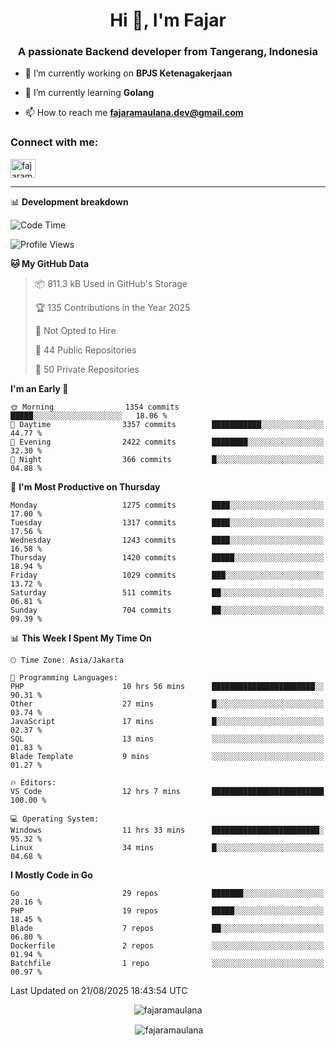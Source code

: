 <h1 align="center">Hi 👋, I'm Fajar</h1>
<h3 align="center">A passionate Backend developer from Tangerang, Indonesia</h3>

<!-- <p align="left"> <img src="https://komarev.com/ghpvc/?username=fajaramaulana&label=Profile%20views&color=0e75b6&style=flat" alt="fajaramaulana" /> </p> -->

- 🔭 I’m currently working on **BPJS Ketenagakerjaan**

- 🌱 I’m currently learning **Golang**

- 📫 How to reach me **fajaramaulana.dev@gmail.com**

<h3 align="left">Connect with me:</h3>
<p align="left">
<a href="https://linkedin.com/in/fajar-agus-maulana-73533a180/" target="blank"><img align="center" src="https://raw.githubusercontent.com/rahuldkjain/github-profile-readme-generator/master/src/images/icons/Social/linked-in-alt.svg" alt="fajaramaulana" height="30" width="40" /></a>
</p>

-------

📊 **Development breakdown**
<!--START_SECTION:waka-->
![Code Time](http://img.shields.io/badge/Code%20Time-3%2C295%20hrs%204%20mins-blue)

![Profile Views](http://img.shields.io/badge/Profile%20Views-0-blue)

**🐱 My GitHub Data** 

> 📦 811.3 kB Used in GitHub's Storage 
 > 
> 🏆 135 Contributions in the Year 2025
 > 
> 🚫 Not Opted to Hire
 > 
> 📜 44 Public Repositories 
 > 
> 🔑 50 Private Repositories 
 > 
**I'm an Early 🐤** 

```text
🌞 Morning                1354 commits        █████░░░░░░░░░░░░░░░░░░░░   18.06 % 
🌆 Daytime                3357 commits        ███████████░░░░░░░░░░░░░░   44.77 % 
🌃 Evening                2422 commits        ████████░░░░░░░░░░░░░░░░░   32.30 % 
🌙 Night                  366 commits         █░░░░░░░░░░░░░░░░░░░░░░░░   04.88 % 
```
📅 **I'm Most Productive on Thursday** 

```text
Monday                   1275 commits        ████░░░░░░░░░░░░░░░░░░░░░   17.00 % 
Tuesday                  1317 commits        ████░░░░░░░░░░░░░░░░░░░░░   17.56 % 
Wednesday                1243 commits        ████░░░░░░░░░░░░░░░░░░░░░   16.58 % 
Thursday                 1420 commits        █████░░░░░░░░░░░░░░░░░░░░   18.94 % 
Friday                   1029 commits        ███░░░░░░░░░░░░░░░░░░░░░░   13.72 % 
Saturday                 511 commits         ██░░░░░░░░░░░░░░░░░░░░░░░   06.81 % 
Sunday                   704 commits         ██░░░░░░░░░░░░░░░░░░░░░░░   09.39 % 
```


📊 **This Week I Spent My Time On** 

```text
🕑︎ Time Zone: Asia/Jakarta

💬 Programming Languages: 
PHP                      10 hrs 56 mins      ███████████████████████░░   90.31 % 
Other                    27 mins             █░░░░░░░░░░░░░░░░░░░░░░░░   03.74 % 
JavaScript               17 mins             █░░░░░░░░░░░░░░░░░░░░░░░░   02.37 % 
SQL                      13 mins             ░░░░░░░░░░░░░░░░░░░░░░░░░   01.83 % 
Blade Template           9 mins              ░░░░░░░░░░░░░░░░░░░░░░░░░   01.27 % 

🔥 Editors: 
VS Code                  12 hrs 7 mins       █████████████████████████   100.00 % 

💻 Operating System: 
Windows                  11 hrs 33 mins      ████████████████████████░   95.32 % 
Linux                    34 mins             █░░░░░░░░░░░░░░░░░░░░░░░░   04.68 % 
```

**I Mostly Code in Go** 

```text
Go                       29 repos            ███████░░░░░░░░░░░░░░░░░░   28.16 % 
PHP                      19 repos            █████░░░░░░░░░░░░░░░░░░░░   18.45 % 
Blade                    7 repos             ██░░░░░░░░░░░░░░░░░░░░░░░   06.80 % 
Dockerfile               2 repos             ░░░░░░░░░░░░░░░░░░░░░░░░░   01.94 % 
Batchfile                1 repo              ░░░░░░░░░░░░░░░░░░░░░░░░░   00.97 % 
```




 Last Updated on 21/08/2025 18:43:54 UTC
<!--END_SECTION:waka-->
<p align="center"><img align="center" src="https://github-readme-stats.vercel.app/api/top-langs?username=fajaramaulana&show_icons=true&locale=en&layout=compact" alt="fajaramaulana" /></p>

<p align="center">&nbsp;<img align="center" src="https://github-readme-stats.vercel.app/api?username=fajaramaulana&show_icons=true&locale=en" alt="fajaramaulana" /></p>

